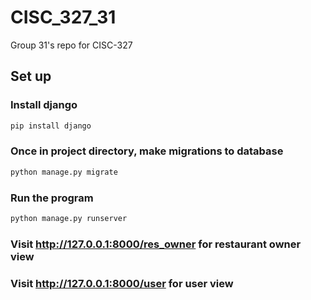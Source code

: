 # CISC_327_31

Group 31's repo for CISC-327

## Set up

### Install django

```bash
pip install django
```

### Once in project directory, make migrations to database

```bash
python manage.py migrate
```

### Run the program

```bash
python manage.py runserver
```

### Visit http://127.0.0.1:8000/res_owner for restaurant owner view

### Visit http://127.0.0.1:8000/user for user view
